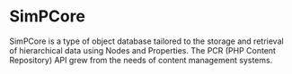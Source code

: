 SimPCore
========

SimPCore is a type of object database tailored to the storage and retrieval of hierarchical data using Nodes and Properties. The PCR (PHP Content Repository) API grew from the needs of content management systems.
